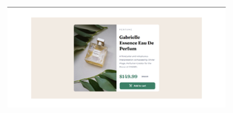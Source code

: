 ![alt text](https://github.com/Kpatil27/Product_Review_Card/blob/main/images/desktop_view.png?raw=true)

